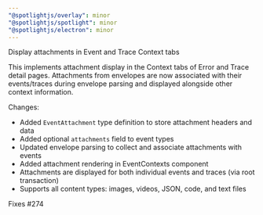 ```yaml
---
"@spotlightjs/overlay": minor
"@spotlightjs/spotlight": minor
"@spotlightjs/electron": minor
---
```


Display attachments in Event and Trace Context tabs

This implements attachment display in the Context tabs of Error and Trace detail pages. Attachments from envelopes are now associated with their events/traces during envelope parsing and displayed alongside other context information.

Changes:
- Added `EventAttachment` type definition to store attachment headers and data
- Added optional `attachments` field to event types
- Updated envelope parsing to collect and associate attachments with events
- Added attachment rendering in EventContexts component
- Attachments are displayed for both individual events and traces (via root transaction)
- Supports all content types: images, videos, JSON, code, and text files

Fixes #274
